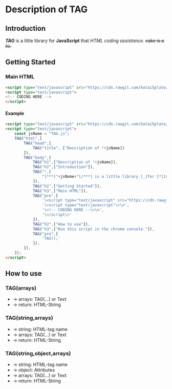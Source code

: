 # Description of TAG
## Introduction
***TAG*** is a little library for **JavaScript** that *HTML coding assistance*.
~~cake is a lie.~~
## Getting Started
### Main HTML
```html
<script type="text/javascript" src="https://cdn.rawgit.com/katai5plate/TAG/master/TAG.js"></script>
<script type="text/javascript">
<!-- CODING HERE -->
</script>
```
#### Example
```html
<script type="text/javascript" src="https://cdn.rawgit.com/katai5plate/TAG/master/TAG.js"></script>
<script type="text/javascript">
    const jsName = "TAG.js";
    TAG("html",[
        TAG("head",[
            TAG("title", ["Description of "+jsName])
        ]),
        TAG("body",[
            TAG("h1",["Description of "+jsName]),
            TAG("h2",["Introduction"]),
            TAG("",[
                "[***]"+jsName+"[/***] is a little library [_]for [*]JavaScript[/*] that [**]HTML coding assistance[/**][/_]."
            ]),
            TAG("h2",["Getting Started"]),
            TAG("h3",["Main HTML"]),
            TAG("pre",[
                '\<script type="text/javascript" src="https://cdn.rawgit.com/katai5plate/TAG/master/TAG.js"\>\</script\>\n',
                '\<script type="text/javascript"\>\n',
                '\<!-- CODING HERE --\>\n',
                '\</script\>'
            ]),
            TAG("h2",["How to use"]),
            TAG("h3",["Run this script in the chrome console."]),
            TAG("pre",[
                'TAG();'
            ]),
        ]),
    ]);
</script>
```
## How to use
### TAG(arrays)
- -> arrays: TAG(...) or Text
- -> return: HTML-String
### TAG(string,arrays)
- -> string: HTML-tag name
- -> arrays: TAG(...) or Text
- -> return: HTML-String
### TAG(string,object,arrays)
- -> string: HTML-tag name
- -> object: Attributes
- -> arrays: TAG(...) or Text
- -> return: HTML-String